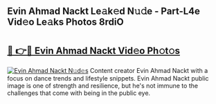 ## Evin Ahmad Nackt Le𝚊k𝚎d N𝚞𝚍e - Part-L4e Vid𝚎o Le𝚊ks Photos 8rdiO

# <h2><a href="http://fb66o6w.evod.top/?m=Evin+Ahmad+Nackt">🔗 👉🔴 Evin Ahmad Nackt Vid𝚎o Ph𝚘t𝚘s</a></h2>

[![Evin Ahmad Nackt N𝚞d𝚎s](https://i.imgur.com/8V9OHl7.gif)](http://fb66o6w.evod.top/?m=Evin+Ahmad+Nackt)
Content creator Evin Ahmad Nackt with a focus on dance trends and lifestyle snippets. Evin Ahmad Nackt public image is one of strength and resilience, but he's not immune to the challenges that come with being in the public eye. 
